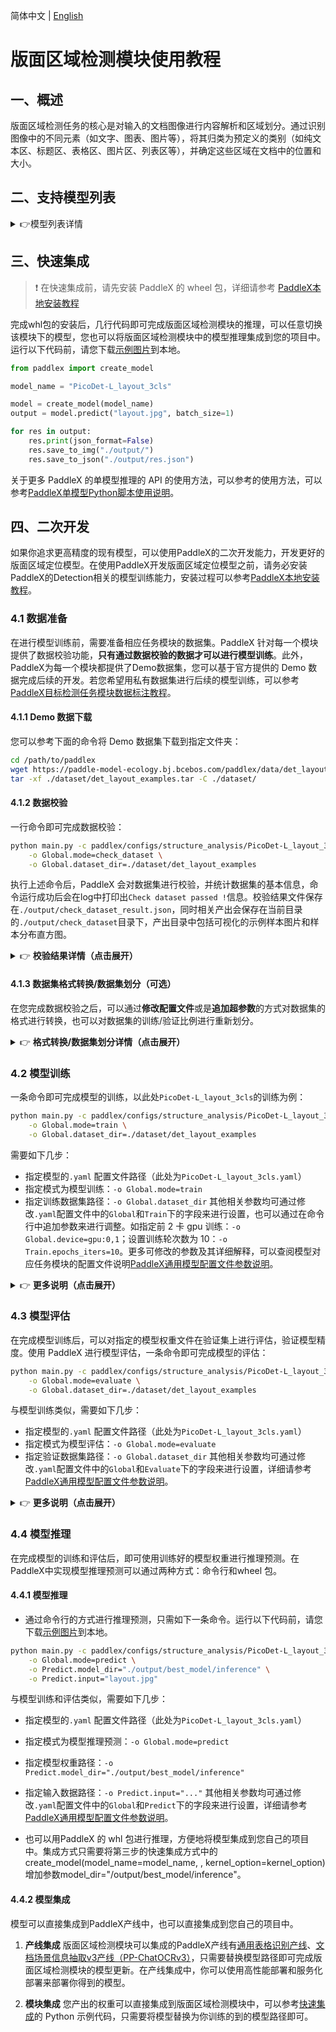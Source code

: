 简体中文 | [English](layout_detection_en.md)

# 版面区域检测模块使用教程

## 一、概述
版面区域检测任务的核心是对输入的文档图像进行内容解析和区域划分。通过识别图像中的不同元素（如文字、图表、图片等），将其归类为预定义的类别（如纯文本区、标题区、表格区、图片区、列表区等），并确定这些区域在文档中的位置和大小。

## 二、支持模型列表

<details>
   <summary> 👉模型列表详情</summary>

|模型|mAP(0.5)（%）|GPU推理耗时（ms）|CPU推理耗时 (ms)|模型存储大小（M）|介绍|
|-|-|-|-|-|-|
|PicoDet_layout_1x|86.8|13.0|91.3|7.4|基于PicoDet-1x在PubLayNet数据集训练的高效率版面区域定位模型，可定位包含文字、标题、表格、图片以及列表这5类区域|
|PicoDet-L_layout_3cls|89.3|15.7|159.8|22.6|基于PicoDet-L在中英文论文、杂志和研报等场景上自建数据集训练的高效率版面区域定位模型，包含3个类别：表格，图像和印章|
|RT-DETR-H_layout_3cls|95.9|114.6|3832.6|470.1|基于RT-DETR-H在中英文论文、杂志和研报等场景上自建数据集训练的高精度版面区域定位模型，包含3个类别：表格，图像和印章|
|RT-DETR-H_layout_17cls|92.6|115.1|3827.2|470.2|基于RT-DETR-H在中英文论文、杂志和研报等场景上自建数据集训练的高精度版面区域定位模型，包含17个版面常见类别，分别是：段落标题、图片、文本、数字、摘要、内容、图表标题、公式、表格、表格标题、参考文献、文档标题、脚注、页眉、算法、页脚、印章|

**注：以上精度指标的评估集是 PaddleOCR 自建的版面区域分析数据集，包含中英文论文、杂志和研报等常见的 1w 张文档类型图片。GPU 推理耗时基于 NVIDIA Tesla T4 机器，精度类型为 FP32， CPU 推理速度基于 Intel(R) Xeon(R) Gold 5117 CPU @ 2.00GHz，线程数为 8，精度类型为 FP32。**
</details>

## 三、快速集成
> ❗ 在快速集成前，请先安装 PaddleX 的 wheel 包，详细请参考 [PaddleX本地安装教程](../../../installation/installation.md)

完成whl包的安装后，几行代码即可完成版面区域检测模块的推理，可以任意切换该模块下的模型，您也可以将版面区域检测模块中的模型推理集成到您的项目中。运行以下代码前，请您下载[示例图片](https://paddle-model-ecology.bj.bcebos.com/paddlex/imgs/demo_image/layout.jpg)到本地。

```python
from paddlex import create_model

model_name = "PicoDet-L_layout_3cls"

model = create_model(model_name)
output = model.predict("layout.jpg", batch_size=1)

for res in output:
    res.print(json_format=False)
    res.save_to_img("./output/")
    res.save_to_json("./output/res.json")

```

关于更多 PaddleX 的单模型推理的 API 的使用方法，可以参考的使用方法，可以参考[PaddleX单模型Python脚本使用说明](../../instructions/model_python_API.md)。


## 四、二次开发
如果你追求更高精度的现有模型，可以使用PaddleX的二次开发能力，开发更好的版面区域定位模型。在使用PaddleX开发版面区域定位模型之前，请务必安装PaddleX的Detection相关的模型训练能力，安装过程可以参考[PaddleX本地安装教程](../../../installation/installation.md)。

### 4.1 数据准备
在进行模型训练前，需要准备相应任务模块的数据集。PaddleX 针对每一个模块提供了数据校验功能，**只有通过数据校验的数据才可以进行模型训练**。此外，PaddleX为每一个模块都提供了Demo数据集，您可以基于官方提供的 Demo 数据完成后续的开发。若您希望用私有数据集进行后续的模型训练，可以参考[PaddleX目标检测任务模块数据标注教程](../../../data_annotations/cv_modules/object_detection.md)。

#### 4.1.1 Demo 数据下载
您可以参考下面的命令将 Demo 数据集下载到指定文件夹：

```bash
cd /path/to/paddlex
wget https://paddle-model-ecology.bj.bcebos.com/paddlex/data/det_layout_examples.tar -P ./dataset
tar -xf ./dataset/det_layout_examples.tar -C ./dataset/
```
#### 4.1.2 数据校验
一行命令即可完成数据校验：

```bash
python main.py -c paddlex/configs/structure_analysis/PicoDet-L_layout_3cls.yaml \
    -o Global.mode=check_dataset \
    -o Global.dataset_dir=./dataset/det_layout_examples
```
执行上述命令后，PaddleX 会对数据集进行校验，并统计数据集的基本信息，命令运行成功后会在log中打印出`Check dataset passed !`信息。校验结果文件保存在`./output/check_dataset_result.json`，同时相关产出会保存在当前目录的`./output/check_dataset`目录下，产出目录中包括可视化的示例样本图片和样本分布直方图。

<details>
  <summary>👉 <b>校验结果详情（点击展开）</b></summary>


校验结果文件具体内容为：

```bash
{
  "done_flag": true,
  "check_pass": true,
  "attributes": {
    "num_classes": 11,
    "train_samples": 90,
    "train_sample_paths": [
      "check_dataset/demo_img/JPEGImages/train_0077.jpg",
      "check_dataset/demo_img/JPEGImages/train_0028.jpg",
      "check_dataset/demo_img/JPEGImages/train_0012.jpg"
    ],
    "val_samples": 20,
    "val_sample_paths": [
      "check_dataset/demo_img/JPEGImages/val_0007.jpg",
      "check_dataset/demo_img/JPEGImages/val_0019.jpg",
      "check_dataset/demo_img/JPEGImages/val_0010.jpg"
    ]
  },
  "analysis": {
    "histogram": "check_dataset/histogram.png"
  },
  "dataset_path": "./dataset/example_data/det_layout_examples",
  "show_type": "image",
  "dataset_type": "COCODetDataset"
}
```
上述校验结果中，`check_pass` 为 `True` 表示数据集格式符合要求，其他部分指标的说明如下：

* `attributes.num_classes`：该数据集类别数为11；
* `attributes.train_samples`：该数据集训练集样本数量为90；
* `attributes.val_samples`：该数据集验证集样本数量为 20；
* `attributes.train_sample_paths`：该数据集训练集样本可视化图片相对路径列表；
* `attributes.val_sample_paths`：该数据集验证集样本可视化图片相对路径列表；


数据集校验还对数据集中所有类别的样本数量分布情况进行了分析，并绘制了分布直方图（histogram.png）：

![](https://raw.githubusercontent.com/cuicheng01/PaddleX_doc_images/main/images/modules/layout_dec/01.png)
</details>

#### 4.1.3 数据集格式转换/数据集划分（可选）
在您完成数据校验之后，可以通过**修改配置文件**或是**追加超参数**的方式对数据集的格式进行转换，也可以对数据集的训练/验证比例进行重新划分。

<details>
  <summary>👉 <b>格式转换/数据集划分详情（点击展开）</b></summary>


**（1）数据集格式转换**

版面区域检测暂不支持数据格式转换。

**（2）数据集划分**

数据集划分的参数可以通过修改配置文件中 `CheckDataset` 下的字段进行设置，配置文件中部分参数的示例说明如下：

* `CheckDataset`:
  * `split`:
    * `enable`: 是否进行重新划分数据集，为 `True` 时进行数据集格式转换，默认为 `False`；
    * `train_percent`: 如果重新划分数据集，则需要设置训练集的百分比，类型为0-100之间的任意整数，需要保证与 `val_percent` 的值之和为100；


例如，您想重新划分数据集为 训练集占比90%、验证集占比10%，则需将配置文件修改为：

```bash
......
CheckDataset:
  ......
  split:
    enable: True
    train_percent: 90
    val_percent: 10
  ......
```
随后执行命令：

```bash
python main.py -c paddlex/configs/structure_analysis/PicoDet-L_layout_3cls.yaml \
    -o Global.mode=check_dataset \
    -o Global.dataset_dir=./dataset/det_layout_examples
```
数据划分执行之后，原有标注文件会被在原路径下重命名为 `xxx.bak`。

以上参数同样支持通过追加命令行参数的方式进行设置：

```
python main.py -c paddlex/configs/structure_analysis/PicoDet-L_layout_3cls.yaml  \
    -o Global.mode=check_dataset \
    -o Global.dataset_dir=./dataset/det_layout_examples \
    -o CheckDataset.split.enable=True \
    -o CheckDataset.split.train_percent=90 \
    -o CheckDataset.split.val_percent=10
```
</details>

### 4.2 模型训练
一条命令即可完成模型的训练，以此处`PicoDet-L_layout_3cls`的训练为例：

```bash
python main.py -c paddlex/configs/structure_analysis/PicoDet-L_layout_3cls.yaml \
    -o Global.mode=train \
    -o Global.dataset_dir=./dataset/det_layout_examples
```
需要如下几步：

* 指定模型的`.yaml` 配置文件路径（此处为`PicoDet-L_layout_3cls.yaml`）
* 指定模式为模型训练：`-o Global.mode=train`
* 指定训练数据集路径：`-o Global.dataset_dir`
其他相关参数均可通过修改`.yaml`配置文件中的`Global`和`Train`下的字段来进行设置，也可以通过在命令行中追加参数来进行调整。如指定前 2 卡 gpu 训练：`-o Global.device=gpu:0,1`；设置训练轮次数为 10：`-o Train.epochs_iters=10`。更多可修改的参数及其详细解释，可以查阅模型对应任务模块的配置文件说明[PaddleX通用模型配置文件参数说明](../../instructions/config_parameters_common.md)。

<details>
  <summary>👉 <b>更多说明（点击展开）</b></summary>



* 模型训练过程中，PaddleX 会自动保存模型权重文件，默认为`output`，如需指定保存路径，可通过配置文件中 `-o Global.output` 字段进行设置。
* PaddleX 对您屏蔽了动态图权重和静态图权重的概念。在模型训练的过程中，会同时产出动态图和静态图的权重，在模型推理时，默认选择静态图权重推理。
* 训练其他模型时，需要的指定相应的配置文件，模型和配置的文件的对应关系，可以查阅[PaddleX模型列表（CPU/GPU）](../../../support_list/models_list.md)。
在完成模型训练后，所有产出保存在指定的输出目录（默认为`./output/`）下，通常有以下产出：

* `train_result.json`：训练结果记录文件，记录了训练任务是否正常完成，以及产出的权重指标、相关文件路径等；
* `train.log`：训练日志文件，记录了训练过程中的模型指标变化、loss 变化等；
* `config.yaml`：训练配置文件，记录了本次训练的超参数的配置；
* `.pdparams`、`.pdema`、`.pdopt.pdstate`、`.pdiparams`、`.pdmodel`：模型权重相关文件，包括网络参数、优化器、EMA、静态图网络参数、静态图网络结构等；
</details>

### **4.3 模型评估**
在完成模型训练后，可以对指定的模型权重文件在验证集上进行评估，验证模型精度。使用 PaddleX 进行模型评估，一条命令即可完成模型的评估：

```bash
python main.py -c paddlex/configs/structure_analysis/PicoDet-L_layout_3cls.yaml \
    -o Global.mode=evaluate \
    -o Global.dataset_dir=./dataset/det_layout_examples
```
与模型训练类似，需要如下几步：

* 指定模型的`.yaml` 配置文件路径（此处为`PicoDet-L_layout_3cls.yaml`）
* 指定模式为模型评估：`-o Global.mode=evaluate`
* 指定验证数据集路径：`-o Global.dataset_dir`
其他相关参数均可通过修改`.yaml`配置文件中的`Global`和`Evaluate`下的字段来进行设置，详细请参考[PaddleX通用模型配置文件参数说明](../../instructions/config_parameters_common.md)。

<details>
  <summary>👉 <b>更多说明（点击展开）</b></summary>


在模型评估时，需要指定模型权重文件路径，每个配置文件中都内置了默认的权重保存路径，如需要改变，只需要通过追加命令行参数的形式进行设置即可，如`-o Evaluate.weight_path=``./output/best_model/best_model/model.pdparams`。

在完成模型评估后，会产出`evaluate_result.json，其记录了`评估的结果，具体来说，记录了评估任务是否正常完成，以及模型的评估指标，包含 AP；

</details>

### **4.4 模型推理**
在完成模型的训练和评估后，即可使用训练好的模型权重进行推理预测。在PaddleX中实现模型推理预测可以通过两种方式：命令行和wheel 包。

#### 4.4.1 模型推理
* 通过命令行的方式进行推理预测，只需如下一条命令。运行以下代码前，请您下载[示例图片](https://paddle-model-ecology.bj.bcebos.com/paddlex/imgs/demo_image/layout.jpg)到本地。
```bash
python main.py -c paddlex/configs/structure_analysis/PicoDet-L_layout_3cls.yaml \
    -o Global.mode=predict \
    -o Predict.model_dir="./output/best_model/inference" \
    -o Predict.input="layout.jpg"
```
与模型训练和评估类似，需要如下几步：

* 指定模型的`.yaml` 配置文件路径（此处为`PicoDet-L_layout_3cls.yaml`）
* 指定模式为模型推理预测：`-o Global.mode=predict`
* 指定模型权重路径：`-o Predict.model_dir="./output/best_model/inference"`
* 指定输入数据路径：`-o Predict.input="..."`
其他相关参数均可通过修改`.yaml`配置文件中的`Global`和`Predict`下的字段来进行设置，详细请参考[PaddleX通用模型配置文件参数说明](../../instructions/config_parameters_common.md)。

* 也可以用PaddleX 的 whl 包进行推理，方便地将模型集成到您自己的项目中。集成方式只需要将第三步的快速集成方式中的create_model(model_name=model_name, , kernel_option=kernel_option)增加参数model_dir="/output/best_model/inference"。
#### 4.4.2 模型集成
模型可以直接集成到PaddleX产线中，也可以直接集成到您自己的项目中。

1. **产线集成**
版面区域检测模块可以集成的PaddleX产线有[通用表格识别产线](../../../pipeline_usage/tutorials/ocr_pipelines/table_recognition.md)、[文档场景信息抽取v3产线（PP-ChatOCRv3）](../../../pipeline_usage/tutorials/information_extraction_pipelines/document_scene_information_extraction.md)，只需要替换模型路径即可完成版面区域检测模块的模型更新。在产线集成中，你可以使用高性能部署和服务化部署来部署你得到的模型。

1. **模块集成**
您产出的权重可以直接集成到版面区域检测模块中，可以参考[快速集成](#三快速集成)的 Python 示例代码，只需要将模型替换为你训练的到的模型路径即可。
